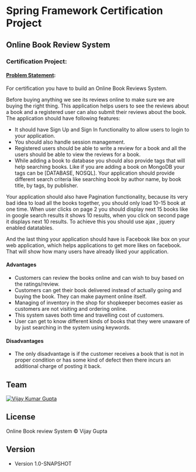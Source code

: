 # Spring Framework Certification Project

## Online Book Review System

### Certification Project:

#### <ins>Problem Statement</ins>:

For certification you have to build an Online Book Reviews System.

Before buying anything we see its reviews online to make sure we are buying the right thing. This application helps users to see the reviews about a book and a registered user can also submit their reviews about the book. The application should have following features:

* It should have Sign Up and Sign In functionality to allow users to login to your application.
* You should also handle session management.
* Registered users should be able to write a review for a book and all the users should be able to view the reviews for a book.
* While adding a book to database you should also provide tags that will help searching books. Like if you are adding a book on MongoDB your tags can be [DATABASE, NOSQL]. Your application should provide different search criteria like searching book by author name, by book title, by tags, by publisher.

Your application should also have Pagination functionality, because its very bad idea to load all the books together, you should only load 10-15 book at one time. When user clicks on page 2 you should display next 15 books like in google search results it shows 10 results, when you click on second page it displays next 10 results. To achieve this you should use ajax , jquery enabled datatables.

And the last thing your application should have is Facebook like box on your web application, which helps applications to get more likes on facebook. That will show how many users have already liked your application.

#### Advantages

- Customers can review the books online and can wish to buy based on the ratings/review.
- Customers can get their book delivered instead of actually going and buying the book. They can make payment online itself.
- Managing of inventory in the shop for shopkeeper becomes easier as customers are not visiting and ordering online.
- This system saves both time and travelling cost of customers.
- User can get to know different kinds of books that they were unaware of by just searching in the system using keywords.

#### Disadvantages

- The only disadvantage is if the customer receives a book that is not in proper condition or has some kind of defect then there incurs an additional charge of posting it back.

## Team
[![Vijay Kumar Gupta](https://avatars2.githubusercontent.com/u/57914226?s=400&u=711ef43ea909d33b585b75b406fa9a8189415a6b&v=4)](https://github.com/vijaykglg)

## License

Online Book review System © Vijay Gupta

## Version

* Version 1.0-SNAPSHOT